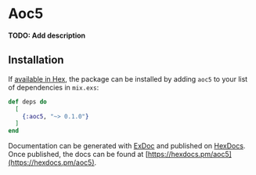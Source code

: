 # Aoc5

**TODO: Add description**

## Installation

If [available in Hex](https://hex.pm/docs/publish), the package can be installed
by adding `aoc5` to your list of dependencies in `mix.exs`:

```elixir
def deps do
  [
    {:aoc5, "~> 0.1.0"}
  ]
end
```

Documentation can be generated with [ExDoc](https://github.com/elixir-lang/ex_doc)
and published on [HexDocs](https://hexdocs.pm). Once published, the docs can
be found at [https://hexdocs.pm/aoc5](https://hexdocs.pm/aoc5).

